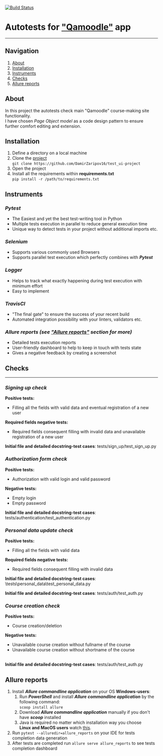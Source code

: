 [![Build Status](https://app.travis-ci.com/DamirZaripov16/test_ui-project.svg?branch=master)](https://app.travis-ci.com/DamirZaripov16/test_ui-project)
# Autotests for ["Qamoodle"](https://qacoursemoodle.innopolis.university) app
***
## Navigation
1. [About](#about)<br>
2. [Installation](#installation)<br>
3. [Instruments](#instruments)<br>
4. [Checks](#checks)<br>
5. [Allure reports](#allure-reports)
## About
In this project the autotests check main "Qamoodle" course-making site functionality.<br>
I have chosen _Page Object model_ as a code design pattern to ensure further comfort editing and extension.
## Installation
1. Define a directory on a local machine
2. Clone the [project](https://github.com/DamirZaripov16/test_ui-project) <br>
   ```git clone https://github.com/DamirZaripov16/test_ui-project```
3. Open the project
4. Install all the requirements within **requirements.txt** <br>
   ```pip install -r /path/to/requirements.txt```
## Instruments
### _**Pytest**_
* The Easiest and yet the best test-writing tool in Python
* Multiple tests execution in parallel to reduce general execution time
* Unique way to detect tests in your project without additional imports etc.<br>
### _**Selenium**_
* Supports various commonly used Browsers
* Supports parallel test execution which perfectly combines with _**Pytest**_
### _**Logger**_
* Helps to track what exactly happening during test execution with minimum effort
* Easy to implement
### _**TravisCI**_
* "The final gate" to ensure the success of your recent build<br>
* Automated integration possibility with your linters, validators etc.<br>
### _**Allure reports (see ["Allure reports"](https://github.com/DamirZaripov16/test_ui-project#allure-reports) section for more)**_
* Detailed tests execution reports
* User-friendly dashboard to help to keep in touch with tests state<br>
* Gives a negative feedback by creating a screenshot<br>
## Checks
***
### **_Signing up check_**
**Positive tests:**
* Filling all the fields with valid data and eventual registration of a new user<br>

**Required fields negative tests:**
* Required fields consequent filling with invalid data and unavailable registration of a new user<br>

**Initial file and detailed docstring-test cases**: tests/sign_up/test_sign_up.py

### **_Authorization form check_**
**Positive tests:**
* Authorization with valid login and valid password<br>

**Negative tests:**
* Empty login
* Empty password<br>

**Initial file and detailed docstring-test cases**: tests/authentication/test_authentication.py

### **_Personal data update check_**
**Positive tests:**
* Filling all the fields with valid data<br>

**Required fields negative tests:**
* Required fields consequent filling with invalid data<br>

**Initial file and detailed docstring-test cases**: \tests\personal_data\test_personal_data.py

**Initial file and detailed docstring-test cases**: tests/auth/test_auth.py
### _**Course creation check**_
**Positive tests:**
* Course creation/deletion<br>

**Negative tests:**
* Unavailable course creation without fullname of the course
* Unavailable course creation without shortname of the course<br><br>

**Initial file and detailed docstring-test cases**: tests/auth/test_auth.py

##  Allure reports
1) Install _**Allure commandline application**_ on your OS
**Windows-users**:
   1) Run _**PowerShell**_ and install _**Allure commandline application**_ by the following command:
   <br>```scoop install allure```<br>
   2) Download _**Allure commandline application**_ manually if you don't have **_scoop_** installed<br>
   3) Java is required no matter which installation way you choose<br>
**Linux and MacOS users** watch [this](https://docs.qameta.io/allure/#_installing_a_commandline).
2) Run ```pytest --alluredir=allure_reports``` on your IDE for tests completion data generation
3) After tests are completed run ```allure serve allure_reports``` to see tests completion dashboard
